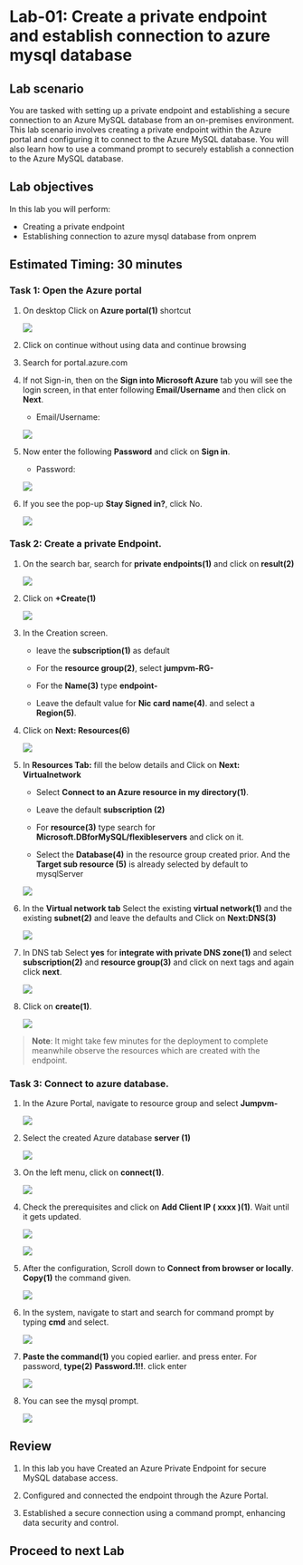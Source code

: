 # Lab-01: Create a private endpoint and establish connection to azure mysql database

## Lab scenario

You are tasked with setting up a private endpoint and establishing a secure connection to an Azure MySQL database from an on-premises environment. This lab scenario involves creating a private endpoint within the Azure portal and configuring it to connect to the Azure MySQL database. You will also learn how to use a command prompt to securely establish a connection to the Azure MySQL database.

## Lab objectives

In this lab you will perform:

+   Creating a private endpoint
+   Establishing connection to azure mysql database from onprem

## Estimated Timing: 30 minutes

### Task 1: Open the Azure portal

1. On desktop Click on **Azure portal(1)** shortcut

   ![](Media/0001.png)

1. Click on continue without using data and continue browsing

1. Search for portal.azure.com  

1. If not Sign-in, then on the **Sign into Microsoft Azure** tab you will see the login screen, in that enter following **Email/Username** and then click on **Next**. 
   * Email/Username: <inject key="AzureAdUserEmail"></inject>

   ![](Media/signin.png)
   
1. Now enter the following **Password** and click on **Sign in**.
   * Password: <inject key="AzureAdUserPassword"></inject>

   ![](Media/pass.png)
    
1. If you see the pop-up **Stay Signed in?**, click No.

   ![](Media/stay.png)

### Task 2: Create a private Endpoint.

1. On the search bar, search for **private endpoints(1)** and click on **result(2)**

   ![](Media/edit001.png)

1. Click on **+Create(1)**

   ![](Media/edit02.png)

1. In the Creation screen.

   - leave the **subscription(1)** as default

   - For the **resource group(2)**, select **jumpvm-RG-<inject key="Deployment ID" enableCopy="false"/>**

   - For the **Name(3)** type **endpoint-<inject key="Deployment ID" enableCopy="false"/>**

   - Leave the default value for **Nic card name(4)**. and select a **Region(5)**.

1. Click on **Next: Resources(6)**

   ![](Media/edit16.png)

1. In **Resources Tab:** fill the below details and Click on **Next: Virtualnetwork**

   - Select **Connect to an Azure resource in my directory(1)**. 

   - Leave the default **subscription (2)**

   - For **resource(3)** type search for **Microsoft.DBforMySQL/flexibleservers** and click on it.

   - Select the **Database(4)** in the resource group created prior. And the **Target sub resource (5)** is already selected by default to mysqlServer

   ![](Media/edit002.png)

1. In the **Virtual network tab** Select the existing **virtual network(1)** and the existing **subnet(2)** and leave the defaults and Click on **Next:DNS(3)**

   ![](Media/edit003.png)

1. In DNS tab Select **yes** for **integrate with private DNS zone(1)** and select **subscription(2)** and **resource group(3)** and click on next tags and again click **next**.

   ![](Media/edit004.png)

1. Click on **create(1)**.

   ![](Media/edit06.png)

  >**Note**: It might take few minutes for the deployment to complete meanwhile observe the resources which are created with the endpoint.

### Task 3: Connect to azure database.

1. In the Azure Portal, navigate to resource group and select **Jumpvm-<inject key="Deployment ID" enableCopy="false"/>**

   ![](Media/edit07.png)

1. Select the created Azure database **server<inject key="DeploymentID" enableCopy="false"/> (1)**

   ![](Media/009.png)

1. On the left menu, click on **connect(1)**.

   ![](Media/010.png)

1. Check the prerequisites and click on **Add Client IP ( xxxx )(1)**. Wait until it gets updated.

   ![](Media/011.png)

   ![](Media/edit08.png)

1. After the configuration, Scroll down to **Connect from browser or locally**. **Copy(1)** the command given.

   ![](Media/edit005.png)

1. In the system, navigate to start and search for command prompt by typing **cmd** and select.

   ![](Media/edit006.png)

1. **Paste the command(1)** you copied earlier. and press enter. For password, **type(2)** **Password.1!!**. click enter

   ![](Media/015.png)

1. You can see the mysql prompt.

   ![](Media/edit09.png)

## Review

1. In this lab you have Created an Azure Private Endpoint for secure MySQL database access.

1. Configured and connected the endpoint through the Azure Portal.

1. Established a secure connection using a command prompt, enhancing data security and control.

## Proceed to next Lab

  

     
